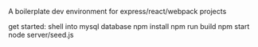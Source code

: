 A boilerplate dev environment for express/react/webpack projects

get started:
shell into mysql database
npm install
npm run build
npm start
node server/seed.js

